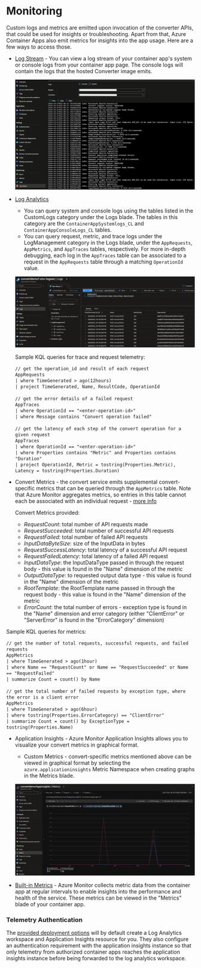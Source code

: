 # Monitoring
 
Custom logs and metrics are emitted upon invocation of the converter APIs, that could be used for insights or troubleshooting. Apart from that, Azure Container Apps also emit metrics for insights into the app usage. Here are a few ways to access those.
 
* [Log Stream](https://learn.microsoft.com/azure/container-apps/log-streaming?tabs=bash) - You can view a log stream of your container app's system or console logs from your container app page. The console logs will contain the logs that the hosted Converter image emits.
 
    ![Log Stream](../images/convert-logstream.png)
 
* [Log Analytics](https://learn.microsoft.com/azure/container-apps/log-monitoring?tabs=bash#query-log-with-log-analytics)
    - You can query system and console logs using the tables listed in the CustomLogs category under the Logs blade. The tables in this category are the ```ContainerAppSystemlogs_CL``` and ```ContainerAppConsoleLogs_CL``` tables.
    - You can query request, metric, and trace logs under the LogManagement category in the Logs blade, under the ```AppRequests```, ```AppMetrics```, and ```AppTraces``` tables, respectively. For more in-depth debugging, each log in the ```AppTraces``` table can be associated to a request in the ```AppRequests``` table through a matching ```OperationId``` value.
 
    ![AppRequests](../images/convert-loganalyticsrequests.png)
 
    Sample KQL queries for trace and request telemetry:
    ```
    // get the operation_id and result of each request
    AppRequests
    | where TimeGenerated > ago(12hours)
    | project TimeGenerated, Name, ResultCode, OperationId
 
    // get the error details of a failed request
    AppTraces
    | where OperationId == "<enter-operation-id>"
    | where Message contains "Convert operation failed"
 
    // get the latency of each step of the convert operation for a given request
    AppTraces
    | where OperationId == "<enter-operation-id>"
    | where Properties contains "Metric" and Properties contains "Duration"
    | project OperationId, Metric = tostring(Properties.Metric), Latency = tostring(Properties.Duration)
    ```
 
* Convert Metrics - the convert service emits supplemental convert-specific metrics that can be queried through the `AppMetrics` table. Note that Azure Monitor aggregates metrics, so entries in this table cannot each be associated with an individual request - [more info](https://learn.microsoft.com/en-us/azure/azure-monitor/essentials/metrics-aggregation-explained)
 
    Convert Metrics provided:
    - *RequestCount*: total number of API requests made
    - *RequestSucceeded*: total number of successful API requests
    - *RequestFailed*: total number of failed API requests
    - *InputDataByteSize*: size of the InputData in bytes
    - *RequestSuccessLatency*: total latency of a successful API request
    - *RequestFailedLatency*: total latency of a failed API request
    - *InputDataType*: the InputDataType passed in through the request body - this value is found in the "Name" dimension of the metric
    - *OutputDataType*: to requested output data type - this value is found in the "Name" dimension of the metric
    - *RootTemplate*: the RootTemplate name passed in through the request body - this value is found in the "Name" dimension of the metric
    - *ErrorCount*: the total number of errors - exception type is found in the "Name" dimension and error category (either "ClientError" or "ServerError" is found in the "ErrorCategory" dimension)
 
Sample KQL queries for metrics:
 
```
// get the number of total requests, successful requests, and failed requests
AppMetrics
| where TimeGenerated > ago(1hour)
| where Name == "RequestCount" or Name == "RequestSucceeded" or Name == "RequestFailed"
| summarize Count = count() by Name
 
// get the total number of failed requests by exception type, where the error is a client error
AppMetrics
| where TimeGenerated > ago(6hour)
| where tostring(Properties.ErrorCategory) == "ClientError"
| summarize Count = count() by ExceptionType = tostring(Properties.Name)
```
 
* Application Insights - Azure Monitor Application Insights allows you to visualize your convert metrics in graphical format.
 
    * Custom Metrics - convert-specific metrics mentioned above can be viewed in graphical format by selecting the ```azure.applicationinsights``` Metric Namespace when creating graphs in the Metrics blade.
 
    ![Metrics](../images/convert-azuremonitormetrics.png)
 
 
* [Built-in Metrics](https://learn.microsoft.com/azure/container-apps/metrics) - Azure Monitor collects metric data from the container app at regular intervals to enable insights into the performance and health of the service. These metrics can be viewed in the "Metrics" blade of your container app.
 
### Telemetry Authentication
The [provided deployment options](deployment-options.md) will by default create a Log Analytics workspace and Application Insights resource for you. They also configure an authentication requirement with the application insights instance so that only telemetry from authorized container apps reaches the application insights instance before being forwarded to the log analytics workspace.
